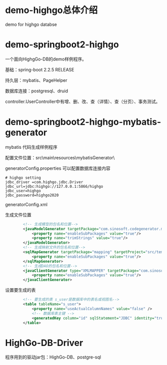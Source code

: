 # demo-highgo总体介绍
demo for highgo databse


# 
# demo-springboot2-highgo 
一个面向HighgGo-DB的demo样例程序。

基础：spring-boot 2.2.5 RELEASE

持久层：mybatis、PageHelper

数据库连接：postgresql、druid

controller.UserController中有增、删、改、查（详情）、查（分页）、事务测试。






# demo-springboot2-highgo-mybatis-generator

mybatis 代码生成样例程序

配置文件位置：src\main\resources\mybatisGenerator\

generatorConfig.properties 可以配置数据库连接内容

```properties
# highgo setting
jdbc_driver =com.highgo.jdbc.Driver
jdbc_url=jdbc:highgo://127.0.0.1:5866/highgo
jdbc_user=highgo
jdbc_password=highgo2020
```

generatorConfig.xml

生成文件位置

```xml
        <!-- 生成模型的包名和位置-->
        <javaModelGenerator targetPackage="com.sinosoft.codegenerator.model" targetProject="src/tempmybatis">
            <property name="enableSubPackages" value="true"/>
            <property name="trimStrings" value="true"/>
        </javaModelGenerator>
        <!-- 生成映射文件的包名和位置-->
        <sqlMapGenerator targetPackage="mapping" targetProject="src/tempmybatis">
            <property name="enableSubPackages" value="true"/>
        </sqlMapGenerator>
        <!-- 生成DAO的包名和位置-->
        <javaClientGenerator type="XMLMAPPER" targetPackage="com.sinosoft.codegenerator.mapper" targetProject="src/tempmybatis">
            <property name="enableSubPackages" value="true"/>
        </javaClientGenerator>
```

设置要生成的表

```xml
        <!-- 要生成的表 s_user是数据库中的表名或视图名-->
        <table tableName="s_user">
            <property name="useActualColumnNames" value="false" />
            <!-- 数据库表主键 -->
            <generatedKey column="id" sqlStatement="JDBC" identity="true" />
        </table>
```







# HighGo-DB-Driver
程序用到的驱动jar包：HighGo-DB、postgre-sql